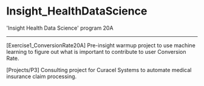 # Insight_HealthDataScience
'Insight Health Data Science' program 20A
***

[Exercise1_ConversionRate20A] Pre-insight warmup project to use machine learning to figure out what is important to contribute to user Conversion Rate.

[Projects/P3] Consulting project for Curacel Systems to automate medical insurance claim processing. 

